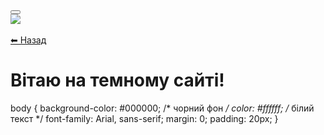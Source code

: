 
<html lang="uk">
<head>
    <meta charset="UTF-8">
    <meta name="viewport" content="width=device-width, initial-scale=1.0">
    <link rel="stylesheet" href="style.css">
</head>
<body>
    <div class="center">
        <button onclick="goToPhotoPage()"></button>
    </div>
</body>
</html>


<html lang="uk">
<head>
    <meta charset="UTF-8">
    <meta name="viewport" content="width=device-width, initial-scale=1.0">
    <link rel="stylesheet" href="style.css">
</head>
<body>
    <div class="center">
        <img src="data:image/png;base64,iVBORw0KGgoAAAANSUhEUgAA..." ="Constitution Screenshot" />
        <br><br>
        <a href="index.html" class="btn">⬅ Назад</a>
    </div>
</body>
</html>

<html lang="uk">
<head>
  <meta charset="UTF-8" />
  <meta name="viewport" content="width=device-width, initial-scale=1.0" />
  <link rel="stylesheet" href="style.css" />
</head>
<body>
  <h1>Вітаю на темному сайті!</h1>
</body>
</html>

body {
  background-color: #000000; /* чорний фон */
  color: #ffffff;            /* білий текст */
  font-family: Arial, sans-serif;
  margin: 0;
  padding: 20px;
}
